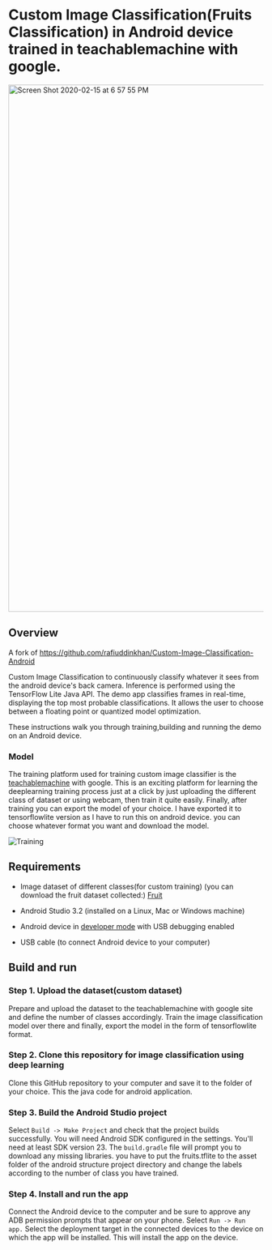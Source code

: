 # Custom Image Classification(Fruits Classification) in Android device trained in teachablemachine with google.

<img width="1041" alt="Screen Shot 2020-02-15 at 6 57 55 PM" src="https://user-images.githubusercontent.com/10113553/74588746-30be2080-5025-11ea-82c5-f48d445240ef.png">


## Overview
A fork of https://github.com/rafiuddinkhan/Custom-Image-Classification-Android

Custom Image Classification to continuously classify whatever it sees from the android device's back camera.
Inference is performed using the TensorFlow Lite Java API. The demo app
classifies frames in real-time, displaying the top most probable
classifications. It allows the user to choose between a floating point or quantized model optimization.

These instructions walk you through training,building and
running the demo on an Android device. 

### Model
The training platform used for training custom image classifier is the [teachablemachine](https://teachablemachine.withgoogle.com/)
with google. This is an exciting platform for learning the deeplearning training process just at a click by just uploading the different class of dataset or using webcam, then train it quite easily.
Finally, after training you can export the model of your choice. I have exported it to tensorflowlite version as I have to run this on android device. you can choose whatever format you want and download the model.

![Training](https://user-images.githubusercontent.com/10113553/74587740-64e11380-501c-11ea-9f39-68f2dfee19a2.gif)

## Requirements
*   Image dataset of different classes(for custom training)
    (you can download the fruit dataset collected:)
    [Fruit](https://drive.google.com/file/d/12fQWCDOsEY9IXvKEg3BtbMMTnd-rOjBE/view?usp=sharing)

*   Android Studio 3.2 (installed on a Linux, Mac or Windows machine)

*   Android device in
    [developer mode](https://developer.android.com/studio/debug/dev-options)
    with USB debugging enabled

*   USB cable (to connect Android device to your computer)

## Build and run

### Step 1. Upload the dataset(custom dataset) 

Prepare and upload the dataset to the teachablemachine with google site and define the number of classes
accordingly. Train the image classification model over there and finally, export the model in the form of 
tensorflowlite format.


### Step 2. Clone this repository for image classification using deep learning

Clone this GitHub repository to your computer and save it to the folder of your choice.
This the java code for android  application.


### Step 3. Build the Android Studio project

Select `Build -> Make Project` and check that the project builds successfully.
You will need Android SDK configured in the settings. You'll need at least SDK
version 23. The `build.gradle` file will prompt you to download any missing
libraries.
you have to put the fruits.tflite to the asset folder of the android structure 
project directory and change the labels according to the number of class you have trained.


### Step 4. Install and run the app

Connect the Android device to the computer and be sure to approve any ADB
permission prompts that appear on your phone. Select `Run -> Run app.` Select
the deployment target in the connected devices to the device on which the app
will be installed. This will install the app on the device.



